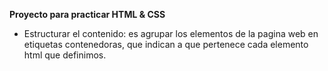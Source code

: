 **Proyecto para practicar HTML & CSS**

- Estructurar el contenido: es agrupar los elementos de la pagina web en etiquetas contenedoras, que indican a que pertenece cada elemento html que definimos.


